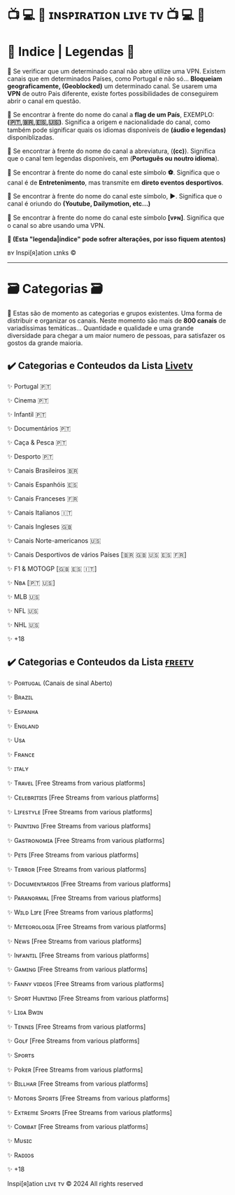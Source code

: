 
# 📺 💻 📱 ɪɴsᴘɪʀᴀᴛɪᴏɴ ʟɪvᴇ ᴛv 📺 💻 📱 


# 📝 Indice | Legendas 📝 


📌 Se verificar que um determinado canal não abre utilize uma VPN. Existem canais que em determinados Países, como Portugal e não só... <b>Bloqueiam geograficamente, (Geoblocked)</b> um determinado canal. Se usarem uma <b>VPN</b> de outro Pais diferente, existe fortes possibilidades de conseguirem abrir o canal em questão.

📌 Se encontrar à frente do nome do canal a <b>flag de um País</b>, EXEMPLO: <b>(🇵🇹,🇧🇷,🇪🇸,🇺🇸)</b>. Significa a origem e nacionalidade do canal, como também pode significar quais os idiomas  disponíveis de <b>(áudio e legendas)</b> disponiblizadas.

📌 Se encontrar à frente do nome do canal a abreviatura, (<b>(cc)</b>). Significa que o canal tem legendas disponíveis, em (<b>Português ou noutro idioma</b>).

📌 Se encontrar à frente do nome do canal este símbolo <b>⚽️</b>. Significa que o canal é de <b>Entretenimento</b>, mas transmite em <b>direto eventos desportivos</b>.

📌 Se encontrar à frente do nome do canal este símbolo, <b>▶️</b>. Significa que o canal é oriundo do <b>(Youtube, Dailymotion, etc...)</b>

📌 Se encontrar à frente do nome do canal este símbolo <b>[ᴠᴘɴ]</b>. Significa que o canal so abre usando uma VPN.

<b>📢 (Esta "legenda|índice" pode sofrer alterações, por isso fiquem atentos)</b>

ʙʏ Inspi[я]ation ʟɪnks ©

---

# 🗃️ Categorias 🗃️ 

📢 Estas são de momento as categorias e grupos existentes. Uma forma de distribuir e organizar os canais. Neste momento são mais de <b>800 canais</b> de variadíssimas temáticas... Quantidade e qualidade e uma grande diversidade para chegar a um maior numero de pessoas, para satisfazer os gostos da grande maioria.


## ✔️ Categorias e Conteudos da Lista [Livetv](https://raw.githubusercontent.com/inspirationlinks/m3u/refs/heads/live/Lista%20Canais%20LIVETV)


✨ Portugal 🇵🇹

✨ Cinema 🇵🇹

✨ Infantil 🇵🇹

✨ Documentários 🇵🇹

✨ Caça & Pesca 🇵🇹

✨ Desporto 🇵🇹

✨ Canais Brasileiros 🇧🇷

✨ Canais Espanhóis 🇪🇸

✨ Canais Franceses 🇫🇷

✨ Canais Italianos 🇮🇹

✨ Canais Ingleses 🇬🇧

✨ Canais Norte-americanos 🇺🇸

✨ Canais Desportivos de vários Países [🇧🇷 🇬🇧 🇺🇸 🇪🇸 🇫🇷]

✨ F1 & MOTOGP [🇬🇧 🇪🇸 🇮🇹]

✨ Nʙᴀ [🇵🇹 🇺🇸]

✨ MLB 🇺🇸

✨ NFL 🇺🇸

✨ NHL 🇺🇸

✨ +18


## ✔️ Categorias e Conteudos da Lista [ғʀᴇᴇᴛv](https://raw.githubusercontent.com/inspirationlinks/m3u/refs/heads/live/Lista%20Canais%20FREETV) 


✨ Poʀᴛᴜɢᴀʟ (Canais de sinal Aberto)

✨ Bʀᴀzɪʟ 

✨ Esᴘᴀɴʜᴀ 

✨ Eɴɢʟᴀɴᴅ 

✨ Usᴀ 

✨ Fʀᴀɴcᴇ 

✨ ɪᴛᴀʟʏ

✨ Tʀᴀvᴇʟ [Free Streams from various platforms]

✨ Cᴇʟᴇʙʀɪᴛɪᴇs [Free Streams from various platforms]

✨ Lɪғᴇsᴛʏʟᴇ [Free Streams from various platforms]

✨ Pᴀɪɴᴛɪɴɢ [Free Streams from various platforms]

✨ Gᴀsᴛʀᴏɴoᴍɪᴀ [Free Streams from various platforms]

✨ Pᴇᴛs [Free Streams from various platforms]

✨ Tᴇʀʀoʀ [Free Streams from various platforms]

✨ Docuᴍᴇɴᴛᴀʀɪos [Free Streams from various platforms]

✨ Pᴀʀᴀɴoʀᴍᴀʟ [Free Streams from various platforms]

✨ Wɪʟᴅ Lɪғᴇ [Free Streams from various platforms]

✨ Mᴇᴛᴇoʀoʟoɢɪᴀ [Free Streams from various platforms]

✨ Nᴇws [Free Streams from various platforms]

✨ Iɴғᴀɴᴛɪʟ [Free Streams from various platforms] 

✨ Gᴀᴍɪɴɢ [Free Streams from various platforms]

✨ Fᴀɴɴʏ vɪᴅᴇos [Free Streams from various platforms]

✨ Sᴘoʀᴛ Huɴᴛɪɴɢ [Free Streams from various platforms]

✨ Lɪɢᴀ Bwɪɴ 

✨ Tᴇɴɴɪs [Free Streams from various platforms]

✨ Goʟғ [Free Streams from various platforms]

✨ Sᴘoʀᴛs

✨ Pokᴇʀ [Free Streams from various platforms]

✨ Bɪʟʟнᴀʀ [Free Streams from various platforms]

✨ Moᴛoʀs Sᴘoʀᴛs [Free Streams from various platforms]

✨ Exᴛʀᴇmᴇ Sᴘoʀᴛs [Free Streams from various platforms]

✨ Coᴍʙᴀᴛ [Free Streams from various platforms]

✨ Mυsɪc 

✨ Rᴀᴅɪos 

✨ +18

Inspi[я]ation ʟɪvᴇ ᴛv © 2024 All rights reserved
